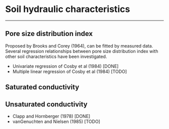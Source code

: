 # Soil hydraulic characteristics
-------------------

## Pore size distribution index

Proposed by Brooks and Corey (1964), can be fitted by measured data. Several regression relationships between pore size distribution index with other soil characteristics have been investigated.

+ Univariate regression of Cosby et al (1984) [DONE]
+ Multiple linear regression of Cosby et al (1984) [TODO]

## Saturated conductivity


## Unsaturated conductivity

+ Clapp and Hornberger (1978)  [DONE]
+ vanGenuchten and Nielsen (1985) [TODO]